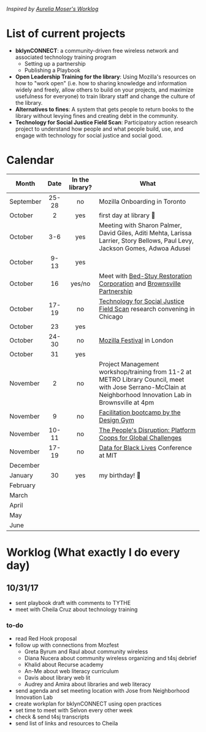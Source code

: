 _Inspired by [Aurelia Moser's Worklog](https://github.com/auremoser/mozsci/blob/master/log/worklog.md)_

# List of current projects 
- **bklynCONNECT**: a community-driven free wireless network and associated technology training program
	- Setting up a partnership
	- Publishing a Playbook
- **Open Leadership Training for the library**: Using Mozilla's resources on how to "work open" (i.e. how to sharing knowledge and information widely and freely, allow others to build on your projects, and maximize  usefulness for everyone) to train library staff and change the culture of the library.
- **Alternatives to fines**: A system that gets people to return books to the library without levying fines and creating debt in the community.
- **Technology for Social Justice Field Scan**: Participatory action research project to understand how people and what people build, use, and engage with technology for social justice and social good.

# Calendar
| Month | Date | In the library? | What |
| --------- | :-----------: |:---------------:| ----|
| September | 25-28 | no | Mozilla Onboarding in Toronto |
| October | 2 | yes | first day at library 🎉|
| October | 3-6 | yes | Meeting with Sharon Palmer, David Giles, Aditi Mehta, Larissa Larrier, Story Bellows, Paul Levy, Jackson Gomes, Adwoa Adusei |
| October | 9-13| yes | |
| October | 16 | yes/no | Meet with [Bed-Stuy Restoration Corporation](http://restorationplaza.org/) and [Brownsville Partnership](https://www.community.solutions/what-we-do/brownsville-partnership)|
| October | 17-19 | no | [Technology for Social Justice Field Scan](http://t4sj.co) research convening in Chicago |
| October | 23 | yes | |
| October | 24-30 | no | [Mozilla Festival](https://mozillafestival.org/) in London |
| October | 31| yes | |
| November | 2 | no | Project Management workshop/training from 11-2 at METRO Library Council, meet with Jose Serrano-McClain at Neighborhood Innovation Lab in Brownsville at 4pm |
| November | 9 | no | [Facilitation bootcamp by the Design Gym](http://www.thedesigngym.com/event/facilitation-bootcamp-29/) |
| November | 10-11| no | [The People's Disruption: Platform Coops for Global Challenges](https://platform.coop/2017)| | 15-17 | no | [Nonprofit Software Development Summit in Oakland, CA](https://www.eventbrite.com/e/2017-nonprofit-software-development-summit-tickets-32739247972) |
| November | 17-19 | no | [Data for Black Lives](http://d4bl.org/conference.html) Conference at MIT |  
| December | | | |
| January | 30 | yes | my birthday! 🎉|
| February | | | |
| March | | | |
| April | | | |
| May | | | |
| June | | | |


# Worklog (What exactly I do every day)

## 10/31/17
- sent playbook draft with comments to TYTHE
- meet with Cheila Cruz about technology training

### to-do
- read Red Hook proposal
- follow up with connections from Mozfest
	- Greta Byrum and Raul about community wireless
	- Diana Nucera about community wireless organizing and t4sj debrief
	- Khalid about Recurse academy
	- An-Me about web literacy curriculum
	- Davis about library web lit
	- Audrey and Amira about libraries and web literacy
- send agenda and set meeting location with Jose from Neighborhood Innovation Lab
- create workplan for bklynCONNECT using open practices
- set time to meet with Selvon every other week
- check & send t4sj transcripts
- send list of links and resources to Cheila
